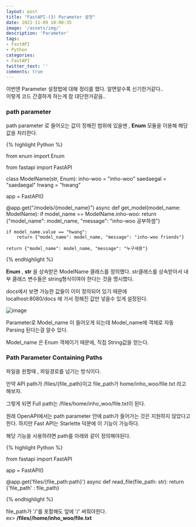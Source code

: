 ```yaml
---
layout: post
title: "FastAPI-(3) Parameter 설정"
date: 2021-11-09 10:00:35
image: '/assets/img/'
description: 'Parameter'
tags:
- FastAPI
- Python
categories:
- FastAPI
twitter_text: ''
comments: true
---
```


이번엔 Parameter 설정법에 대해 정리를 했다.
알면알수록 신기한거같다..  
이렇게 코드 간결하게 하는게 참 대단한거같음..

### path parameter ###
path parameter 로 들어오는 값이 정해진 범위에 있을땐 , __Enum__ 모듈을 이용해 해당값을 처리한다.

{% highlight Python %}

from enum import Enum

from fastapi import FastAPI

class ModelName(str, Enum):
    inho-woo = "inho-woo"
    saedaegal = "saedaegal"
    hwang = "hwang"

app = FastAPI()

@app.get("/models/{model_name}")
async def get_model(model_name: ModelName):
    if model_name == ModelName.inho-woo:
        return {"model_name": model_name, "message": "inho-woo 공부하셈"}

    if model_name.value == "hwang":
        return {"model_name": model_name, "message": "inho-woo friends"}

    return {"model_name": model_name, "message": "누구세용"}  

{% endhighlight %}

__Enum__ , __str__ 을 상속받은 ModelName 클래스를 정의했다. str클래스를 상속받아서 내부 클래스 변수들은 string형식이여야 한다는 것을 명시했다.

docs에서 보면 가능한 값들이 이미 정의되어 있기 때문에  
localhost:8080/docs 에 가서 정해진 값만 넣을수 있게 설정된다.

![image](https://user-images.githubusercontent.com/58337935/140691744-4c7408bd-885e-40cc-8425-9dd0a004f353.png)

Parameter로 Model_name 이 들어오게 되는데 Model_name에 객체로 자동 Parsing 된다는걸 알수 있다.

Model_name 은 Enum 객체이기 때문에,  직접 String값을 얻는다.

### Path Parameter Containing Paths ###

파일을 원할때 , 파일경로를 넘기는 방식이다.

만약 API path가 /files/{file_path}이고 file_path가 home/inho_woo/file.txt 라고 해보자.

그렇게 되면 Full path는 /files/home/inho_woo/file.txt이 된다.

원래 OpenAPI에서는 path parameter 안에 path가 들어가는 것은 지원하지 않았다고 한다. 하지만 Fast API는 Starlette 덕분에 이 기능이 가능하다.

해당 기능을 사용하려면 path를 아래와 같이 정의해야된다.


{% highlight Python %}

from fastapi import FastAPI

app = FastAPI()

@app.get('files/{file_path:path}')
async def read_file(file_path: str):
		return {'file_path' : file_path}

{% endhighlight %}

file_path가 '/'를 포함해도 앞에 '/' 써줘야한다.  
ex> __/files//home/inho_woo/file.txt__
 